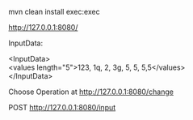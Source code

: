 mvn clean install exec:exec

http://127.0.0.1:8080/

InputData:

&lt;InputData&gt;<br/>   &lt;values length=&quot;5&quot;&gt;123, 1q, 2, 3g, 5, 5, 5,5&lt;/values&gt;<br/>&lt;/InputData&gt;

Choose Operation at
http://127.0.0.1:8080/change

POST http://127.0.0.1:8080/input
